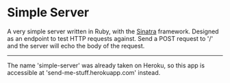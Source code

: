 # Simple Server
A very simple server written in Ruby, with the [Sinatra](http://sinatrarb.com/) framework.
Designed as an endpoint to test HTTP requests against. Send a POST request to '/' and the server will echo the 
body of the request.

---

The name 'simple-server' was already taken on Heroku, so this app is accessible at 'send-me-stuff.herokuapp.com' instead.
